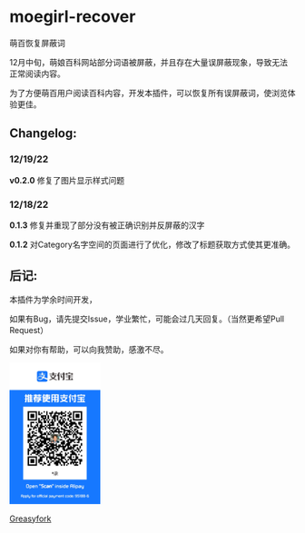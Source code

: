 # moegirl-recover
萌百恢复屏蔽词

12月中旬，萌娘百科网站部分词语被屏蔽，并且存在大量误屏蔽现象，导致无法正常阅读内容。

为了方便萌百用户阅读百科内容，开发本插件，可以恢复所有误屏蔽词，使浏览体验更佳。

## Changelog:

### 12/19/22

**v0.2.0** 修复了图片显示样式问题

### 12/18/22

**0.1.3** 修复并重现了部分没有被正确识别并反屏蔽的汉字

**0.1.2** 对Category名字空间的页面进行了优化，修改了标题获取方式使其更准确。

## 后记:

本插件为学余时间开发，

如果有Bug，请先提交Issue，学业繁忙，可能会过几天回复。（当然更希望Pull Request）

如果对你有帮助，可以向我赞助，感激不尽。

<img width="160" src="1671349699.jpg" alt="logo">

[Greasyfork](https://greasyfork.org/en/scripts/456762-%E8%90%8C%E7%99%BE%E6%81%A2%E5%A4%8D%E5%B1%8F%E8%94%BD%E8%AF%8D)
